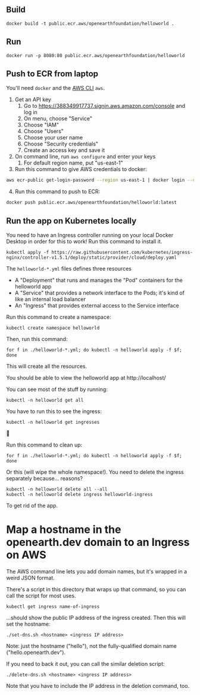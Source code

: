 ## Build
``` docker build -t public.ecr.aws/openearthfoundation/helloworld . ```

## Run
``` docker run -p 8080:80 public.ecr.aws/openearthfoundation/helloworld ```

## Push to ECR from laptop

You'll need `docker` and the [AWS CLI](https://aws.amazon.com/cli/) `aws`.

1. Get an API key
    1. Go to https://388349917737.signin.aws.amazon.com/console and log in
    2. On menu, choose "Service"
    3. Choose "IAM"
    4. Choose "Users"
    5. Choose your user name
    6. Choose "Security credentials"
    7. Create an access key and save it
2. On command line, run `aws configure` and enter your keys
    1. For default region name, put "us-east-1"
3. Run this command to give AWS credentials to docker:
```bash
aws ecr-public get-login-password --region us-east-1 | docker login --username AWS --password-stdin public.ecr.aws/openearthfoundation
```
4. Run this command to push to ECR:
```
docker push public.ecr.aws/openearthfoundation/helloworld:latest
```

## Run the app on Kubernetes locally

You need to have an Ingress controller running on your local Docker Desktop in order for this to work! Run this command to install it.

```
kubectl apply -f https://raw.githubusercontent.com/kubernetes/ingress-nginx/controller-v1.5.1/deploy/static/provider/cloud/deploy.yaml
```

The `helloworld-*.yml` files defines three resources

- A "Deployment" that runs and manages the "Pod" containers for the helloworld app
- A "Service" that provides a network interface to the Pods; it's kind of like an internal load balancer
- An "Ingress" that provides external access to the Service interface

Run this command to create a namespace:

```
kubectl create namespace helloworld
```

Then, run this command:

```
for f in ./helloworld-*.yml; do kubectl -n helloworld apply -f $f; done
```

This will create all the resources.

You should be able to view the helloworld app at http://localhost/

You can see most of the stuff by running:

```
kubectl -n helloworld get all
```

You have to run this to see the ingress:

```
kubectl -n helloworld get ingresses
```

:shrug:

Run this command to clean up:

```
for f in ./helloworld-*.yml; do kubectl -n helloworld apply -f $f; done
```

Or this (will wipe the whole namespace!). You need to delete the ingress separately because... reasons?

```
kubectl -n helloworld delete all --all
kubectl -n helloworld delete ingress helloworld-ingress
```

To get rid of the app.

# Map a hostname in the openearth.dev domain to an Ingress on AWS

The AWS command line lets you add domain names, but it's wrapped in a weird JSON format.

There's a script in this directory that wraps up that command, so you can call the script for most uses.

```
kubectl get ingress name-of-ingress
```

...should show the public IP address of the ingress created. Then this will set the hostname:

```
./set-dns.sh <hostname> <ingress IP address>
```

Note: just the hostname ("hello"), not the fully-qualified domain name ("hello.openearth.dev").

If you need to back it out, you can call the similar deletion script:

```
./delete-dns.sh <hostname> <ingress IP address>
```

Note that you have to include the IP address in the deletion command, too.
